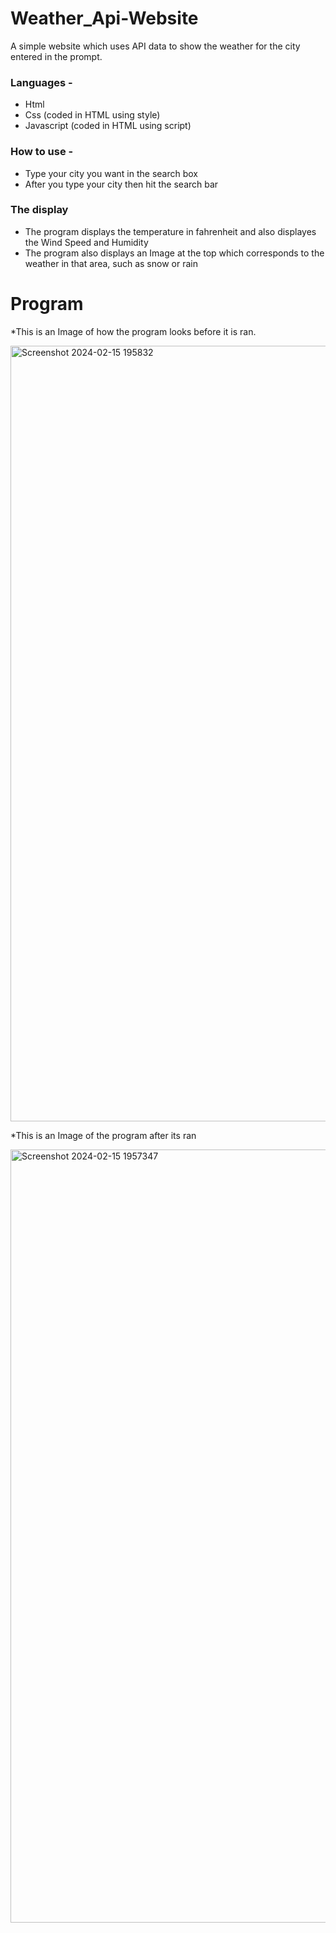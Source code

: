 # Weather_Api-Website
A simple website which uses API data to show the weather for the city entered in the prompt.


### Languages - 
* Html
* Css (coded in HTML using style)
* Javascript (coded in HTML using script)

### How to use - 

* Type your city you want in the search box
* After you type your city then hit the search bar

### The display
* The program displays the temperature in fahrenheit and also displayes the Wind Speed and Humidity
* The program also displays an Image at the top which corresponds to the weather in that area, such as snow or rain

# Program
*This is an Image of how the program looks before it is ran.

<img width="1241" alt="Screenshot 2024-02-15 195832" src="https://github.com/JaswanthProjects/Weather-App-Jaswanth_EduHacks/assets/85422176/464fe2fa-b0fe-49e1-92a0-80494c96fae4">

*This is an Image of the program after its ran

<img width="1237" alt="Screenshot 2024-02-15 1957347" src="https://github.com/JaswanthProjects/Weather-App-Jaswanth_EduHacks/assets/85422176/dbf70502-17d0-4fa4-bd92-144df85ed151">
